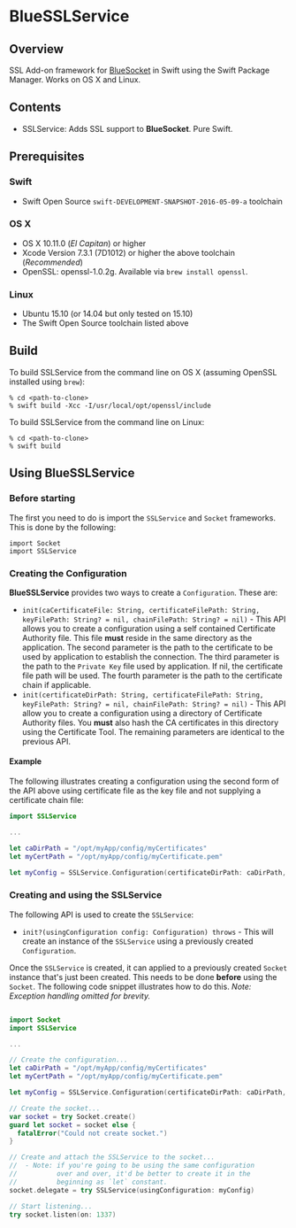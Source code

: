 # BlueSSLService

## Overview
SSL Add-on framework for [BlueSocket](https://github.com/IBM-Swift/BlueSocket.git) in Swift using the Swift Package Manager. Works on OS X and Linux.

## Contents

* SSLService: Adds SSL support to **BlueSocket**. Pure Swift. 

## Prerequisites

### Swift
* Swift Open Source `swift-DEVELOPMENT-SNAPSHOT-2016-05-09-a` toolchain

### OS X

* OS X 10.11.0 (*El Capitan*) or higher
* Xcode Version 7.3.1 (7D1012) or higher the above toolchain (*Recommended*)
* OpenSSL: openssl-1.0.2g.  Available via `brew install openssl`.

### Linux

* Ubuntu 15.10 (or 14.04 but only tested on 15.10)
* The Swift Open Source toolchain listed above

## Build

To build SSLService from the command line on OS X (assuming OpenSSL installed using `brew`):

```
% cd <path-to-clone>
% swift build -Xcc -I/usr/local/opt/openssl/include
```
To build SSLService from the command line on Linux:

```
% cd <path-to-clone>
% swift build
```

## Using BlueSSLService

### Before starting

The first you need to do is import the `SSLService` and `Socket` frameworks.  This is done by the following:
```
import Socket
import SSLService
```

### Creating the Configuration

**BlueSSLService** provides two ways to create a `Configuration`.  These are:
- `init(caCertificateFile: String, certificateFilePath: String, keyFilePath: String? = nil, chainFilePath: String? = nil)` - This API allows you to create a configuration using a self contained Certificate Authority file. This file **must** reside in the same directory as the application. The second parameter is the path to the certificate to be used by application to establish the connection.  The third parameter is the path to the `Private Key` file used by application.  If nil, the certificate file path will be used. The fourth parameter is the path to the certificate chain if applicable.
- `init(certificateDirPath: String, certificateFilePath: String, keyFilePath: String? = nil, chainFilePath: String? = nil)` - This API allow you to create a configuration using a directory of Certificate Authority files. You **must** also hash the CA certificates in this directory using the Certificate Tool.  The remaining parameters are identical to the previous API.

#### Example

The following illustrates creating a configuration using the second form of the API above using certificate file as the key file and not supplying a certificate chain file:
```swift
import SSLService

...

let caDirPath = "/opt/myApp/config/myCertificates"
let myCertPath = "/opt/myApp/config/myCertificate.pem"

let myConfig = SSLService.Configuration(certificateDirPath: caDirPath, certificateFilePath: myCertPath)

```

### Creating and using the SSLService

The following API is used to create the `SSLService`:
- `init?(usingConfiguration config: Configuration) throws` - This will create an instance of the `SSLService` using a previously created `Configuration`.

Once the `SSLService` is created, it can applied to a previously created `Socket` instance that's just been created. This needs to be done **before** using the `Socket`. The following code snippet illustrates how to do this.  *Note: Exception handling omitted for brevity.*

```swift

import Socket
import SSLService

...

// Create the configuration...
let caDirPath = "/opt/myApp/config/myCertificates"
let myCertPath = "/opt/myApp/config/myCertificate.pem"

let myConfig = SSLService.Configuration(certificateDirPath: caDirPath, certificateFilePath: myCertPath)

// Create the socket...
var socket = try Socket.create()
guard let socket = socket else {
  fatalError("Could not create socket.")
}

// Create and attach the SSLService to the socket...
//  - Note: if you're going to be using the same configuration
//          over and over, it'd be better to create it in the
//          beginning as `let` constant.
socket.delegate = try SSLService(usingConfiguration: myConfig)

// Start listening...
try socket.listen(on: 1337)

```
